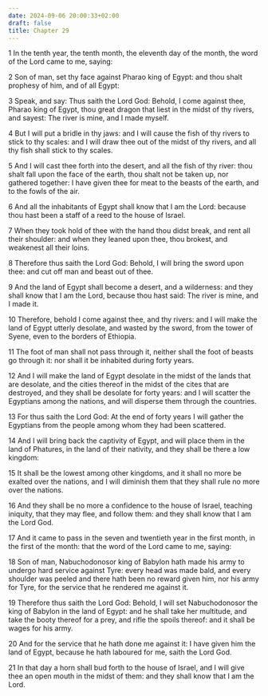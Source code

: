 ```yaml
---
date: 2024-09-06 20:00:33+02:00
draft: false
title: Chapter 29
---
```




1 In the tenth year, the tenth month, the eleventh day of the month, the word of the Lord came to me, saying:

2 Son of man, set thy face against Pharao king of Egypt: and thou shalt prophesy of him, and of all Egypt:

3 Speak, and say: Thus saith the Lord God: Behold, I come against thee, Pharao king of Egypt, thou great dragon that liest in the midst of thy rivers, and sayest: The river is mine, and I made myself.

4 But I will put a bridle in thy jaws: and I will cause the fish of thy rivers to stick to thy scales: and I will draw thee out of the midst of thy rivers, and all thy fish shall stick to thy scales.

5 And I will cast thee forth into the desert, and all the fish of thy river: thou shalt fall upon the face of the earth, thou shalt not be taken up, nor gathered together: I have given thee for meat to the beasts of the earth, and to the fowls of the air.

6 And all the inhabitants of Egypt shall know that I am the Lord: because thou hast been a staff of a reed to the house of Israel.

7 When they took hold of thee with the hand thou didst break, and rent all their shoulder: and when they leaned upon thee, thou brokest, and weakenest all their loins.

8 Therefore thus saith the Lord God: Behold, I will bring the sword upon thee: and cut off man and beast out of thee.

9 And the land of Egypt shall become a desert, and a wilderness: and they shall know that I am the Lord, because thou hast said: The river is mine, and I made it.

10 Therefore, behold I come against thee, and thy rivers: and I will make the land of Egypt utterly desolate, and wasted by the sword, from the tower of Syene, even to the borders of Ethiopia.

11 The foot of man shall not pass through it, neither shall the foot of beasts go through it: nor shall it be inhabited during forty years.

12 And I will make the land of Egypt desolate in the midst of the lands that are desolate, and the cities thereof in the midst of the cites that are destroyed, and they shall be desolate for forty years: and I will scatter the Egyptians among the nations, and will disperse them through the countries.

13 For thus saith the Lord God: At the end of forty years I will gather the Egyptians from the people among whom they had been scattered.

14 And I will bring back the captivity of Egypt, and will place them in the land of Phatures, in the land of their nativity, and they shall be there a low kingdom:

15 It shall be the lowest among other kingdoms, and it shall no more be exalted over the nations, and I will diminish them that they shall rule no more over the nations.

16 And they shall be no more a confidence to the house of Israel, teaching iniquity, that they may flee, and follow them: and they shall know that I am the Lord God.

17 And it came to pass in the seven and twentieth year in the first month, in the first of the month: that the word of the Lord came to me, saying:

18 Son of man, Nabuchodonosor king of Babylon hath made his army to undergo hard service against Tyre: every head was made bald, and every shoulder was peeled and there hath been no reward given him, nor his army for Tyre, for the service that he rendered me against it.

19 Therefore thus saith the Lord God: Behold, I will set Nabuchodonosor the king of Babylon in the land of Egypt: and he shall take her multitude, and take the booty thereof for a prey, and rifle the spoils thereof: and it shall be wages for his army.

20 And for the service that he hath done me against it: I have given him the land of Egypt, because he hath laboured for me, saith the Lord God.

21 In that day a horn shall bud forth to the house of Israel, and I will give thee an open mouth in the midst of them: and they shall know that I am the Lord.

